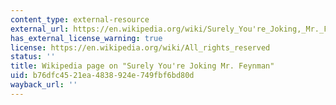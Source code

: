 ```yaml
---
content_type: external-resource
external_url: https://en.wikipedia.org/wiki/Surely_You're_Joking,_Mr._Feynman!
has_external_license_warning: true
license: https://en.wikipedia.org/wiki/All_rights_reserved
status: ''
title: Wikipedia page on "Surely You're Joking Mr. Feynman"
uid: b76dfc45-21ea-4838-924e-749fbf6bd80d
wayback_url: ''
---
```

